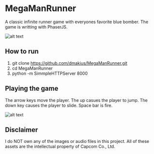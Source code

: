 # MegaManRunner

A classic infinite runner game with everyones favorite blue bomber. The game is writting with PhaserJS.

![alt text](https://s3-us-west-2.amazonaws.com/makoverwebsite/BlogImages/megamanlogo.png)

## How to run
1. git clone https://github.com/dmakius/MegaManRunner.git
2. cd MegaManRunner
3. python -m SimmpleHTTPServer 8000

## Playing the game
The arrow keys move the player. The up casues the player to jump. The down key causes the player to slide. Space bar is fire. 

![alt text](https://s3-us-west-2.amazonaws.com/makoverwebsite/BlogImages/mmscreenshot.png)

## Disclaimer
I do NOT own any of the images or audio files in this project. All of these assets are the intellectual property of Capcom Co., Ltd.